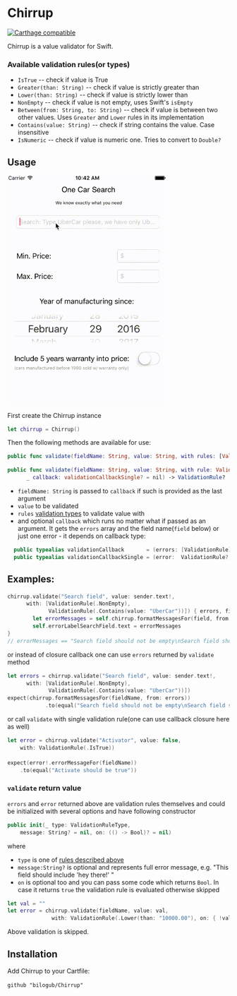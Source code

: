 # Chirrup
[![Carthage compatible](https://img.shields.io/badge/Carthage-compatible-4BC51D.svg?style=flat)](https://github.com/Carthage/Carthage)

Chirrup is a value validator for Swift.

### Available validation rules(or <a name="validationType">types</a>)

- `IsTrue` -- check if value is True
- `Greater(than: String)` -- check if value is strictly greater than
- `Lower(than: String)` -- check if value is strictly lower than
- `NonEmpty` -- check if value is not empty, uses Swift's `isEmpty`
- `Between(from: String, to: String)`  -- check if value is between two other values. Uses `Greater` and `Lower` rules in its implementation
- `Contains(value: String)` -- check if string contains the value. Case insensitive
- `IsNumeric` -- check if value is numeric one. Tries to convert to `Double?`

Usage
-
<img src="https://raw.githubusercontent.com/bilogub/Chirrup/master/ChirrupDemo.gif" width="359" />

First create the Chirrup instance

```swift
let chirrup = Chirrup()
```
Then the following methods are available for use:
```swift
public func validate(fieldName: String, value: String, with rules: [ValidationRule], _ callback: validationCallback? = nil) -> [ValidationRule]
```
```swift
public func validate(fieldName: String, value: String, with rule: ValidationRule,
      _ callback: validationCallbackSingle? = nil) -> ValidationRule?
```
- `fieldName: String` is passed to `callback` if such is provided as the last argument
- `value` to be validated
- `rules` [validation types](#validationType) to validate value with
- and optional `callback` which runs no matter what if passed as an argument. It gets the `errors` array and the field name(`field` below) or just one error - it depends on callback type:
```swift
  public typealias validationCallback       = (errors: [ValidationRule],  fieldName: String) -> ()
  public typealias validationCallbackSingle = (error:  ValidationRule?,   fieldName: String) -> ()
```
Examples:
-
```swift
chirrup.validate("Search field", value: sender.text!,
      with: [ValidationRule(.NonEmpty),
             ValidationRule(.Contains(value: "UberCar"))]) { errors, field in
        let errorMessages = self.chirrup.formatMessagesFor(field, from: errors)
        self.errorLabelSearchField.text = errorMessages
}
// errorMessages == "Search field should not be empty\nSearch field should contain `UberCar`"
```
or instead of closure callback one can use `errors` returned by `validate` method
```swift
let errors = chirrup.validate("Search field", value: sender.text!,
      with: [ValidationRule(.NonEmpty),
             ValidationRule(.Contains(value: "UberCar"))])
expect(chirrup.formatMessagesFor(fieldName, from: errors))
            .to(equal("Search field should not be empty\nSearch field should contain `UberCar`"))
```
or call `validate` with single validation rule(one can use callback closure here as well)
```swift
let error = chirrup.validate("Activator", value: false,
    with: ValidationRule(.IsTrue))

expect(error!.errorMessageFor(fieldName))
    .to(equal("Activate should be true"))
```

### `validate` return value

`errors` and `error` returned above are validation rules themselves and could be initialized with several options and have following constructor
```swift
public init(_ type: ValidationRuleType,
    message: String? = nil, on: (() -> Bool)? = nil)
```
where
- `type` is one of [rules described above](#validationType)
- `message:String?` is optional and represents full error message, e.g. "This field should include 'hey there!' "
- `on` is optional too and you can pass some code which returns `Bool`. In case it returns `true` the validation rule is evaluated otherwise skipped
```swift
let val = ""
let error = chirrup.validate(fieldName, value: val,
              with: ValidationRule(.Lower(than: "10000.00"), on: { !val.isEmpty }))
```
Above validation is skipped.

Installation
-
Add Chirrup to your Cartfile:

`github "bilogub/Chirrup"`
